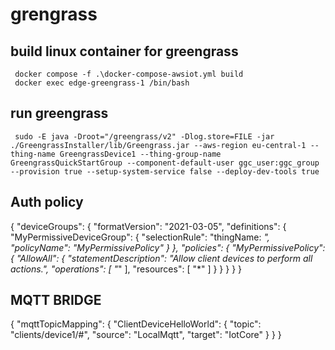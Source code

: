 # grengrass

## build linux container for greengrass
     docker compose -f .\docker-compose-awsiot.yml build
     docker exec edge-greengrass-1 /bin/bash

## run greengrass
     sudo -E java -Droot="/greengrass/v2" -Dlog.store=FILE -jar ./GreengrassInstaller/lib/Greengrass.jar --aws-region eu-central-1 --thing-name GreengrassDevice1 --thing-group-name GreengrassQuickStartGroup --component-default-user ggc_user:ggc_group --provision true --setup-system-service false --deploy-dev-tools true

## Auth policy
{
  "deviceGroups": {
    "formatVersion": "2021-03-05",
    "definitions": {
      "MyPermissiveDeviceGroup": {
        "selectionRule": "thingName: *",
        "policyName": "MyPermissivePolicy"
      }
    },
    "policies": {
      "MyPermissivePolicy": {
        "AllowAll": {
          "statementDescription": "Allow client devices to perform all actions.",
          "operations": [
            "*"
          ],
          "resources": [
            "*"
          ]
        }
      }
    }
  }
}

## MQTT BRIDGE
{
  "mqttTopicMapping": {
    "ClientDeviceHelloWorld": {
      "topic": "clients/device1/#",
      "source": "LocalMqtt",
      "target": "IotCore"
    }
  }
}